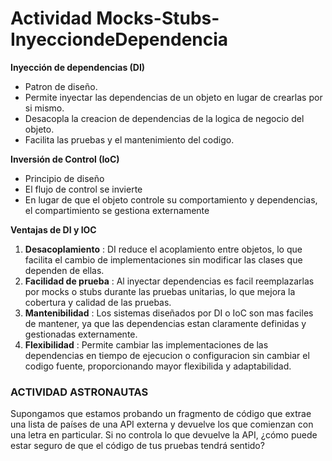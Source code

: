 # Actividad Mocks-Stubs-InyecciondeDependencia 

**Inyección de dependencias (DI)**
- Patron de diseño.
- Permite inyectar las dependencias de un objeto en lugar de crearlas por si mismo.
- Desacopla la creacion de dependencias de la logica de negocio del objeto.
- Facilita las pruebas y el mantenimiento del codigo.


**Inversión de Control (IoC)**

- Principio de diseño
- El flujo de control se invierte 
- En lugar de que el objeto controle su comportamiento y dependencias, el compartimiento se gestiona externamente

**Ventajas de DI y IOC**

1. **Desacoplamiento** : DI reduce el acoplamiento entre objetos, lo que facilita el cambio de 
implementaciones sin modificar las clases que dependen de ellas.
2. **Facilidad de prueba** : Al inyectar dependencias es facil reemplazarlas por mocks o stubs durante
las pruebas unitarias, lo que mejora la cobertura y calidad de las pruebas.
3. **Mantenibilidad** : Los sistemas diseñados por DI o IoC son mas faciles de mantener, ya que
las dependencias estan claramente definidas y gestionadas externamente.
4. **Flexibilidad** : Permite cambiar las implementaciones de las dependencias en tiempo de ejecucion 
o configuracion sin cambiar el codigo fuente, proporcionando mayor flexibilida y adaptabilidad.


### ACTIVIDAD ASTRONAUTAS

Supongamos que estamos probando un fragmento de código que extrae una lista de países de una
API externa y devuelve los que comienzan con una letra en particular. Si no controla lo que devuelve
la API, ¿cómo puede estar seguro de que el código de tus pruebas tendrá sentido?

```


```